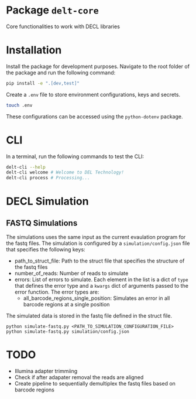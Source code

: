 # Package `delt-core`
Core functionalities to work with DECL libraries

# Installation

Install the package for development purposes.
Navigate to the root folder of the package and run the following command:

```bash
pip install -e ".[dev,test]"
```

Create a `.env` file to store environment configurations, keys and secrets.
```bash
touch .env
```
These configurations can be accessed using the `python-dotenv` package.


# CLI

In a terminal, run the following commands to test the CLI:

```bash
delt-cli --help
delt-cli welcome # Welcome to DEL Technology!
delt-cli process # Processing...
```

# DECL Simulation

## FASTQ Simulations
The simulations uses the same input as the current evaulation program for the fastq files.
The simulation is configured by a `simulation/config.json` file that specifies the following keys:

- path_to_struct_file: Path to the struct file that specifies the structure of the fastq files
- number_of_reads: Number of reads to simulate
- errors: List of errors to simulate. Each element in the list is a dict of `type` that  defines the error type and a
    `kwargs` dict of arguments passed to the error function. The error types are:
  - all_barcode_regions_single_position: Simulates an error in all barcode regions at a single position

The simulated data is stored in the fastq file defined in the struct file.

```
python simulate-fastq.py <PATH_TO_SIMULATION_CONFIGURATION_FILE>
python simulate-fastq.py simulation/config.json
```

# TODO
- Illumina adapter trimmiing
- Check if after adapater removal the reads are aligned
- Create pipeline to sequentially demultiplex the fastq files based on barcode regions
